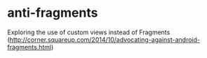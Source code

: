 anti-fragments
==============

Exploring the use of custom views instead of Fragments (http://corner.squareup.com/2014/10/advocating-against-android-fragments.html)
